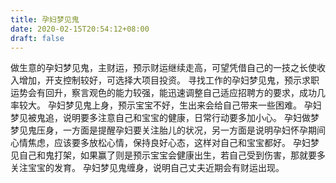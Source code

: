 ```yaml
---
title: 孕妇梦见鬼
date: 2020-02-15T20:54:12+08:00
draft: false
---
```


做生意的孕妇梦见鬼，主财运，预示财运继续走高，可望凭借自己的一技之长使收入增加，开支控制较好，可选择大项目投资。
寻找工作的孕妇梦见鬼，预示求职运势会有回升，察言观色的能力较强，能迅速调整自己适应招聘方的要求，成功几率较大。
孕妇梦见鬼上身，预示宝宝不好，生出来会给自己带来一些困难。
孕妇梦见被鬼追，说明要多注意自己和宝宝的健康，日常行动要多加小心。
孕妇做梦梦见鬼压身，一方面是提醒孕妇要关注胎儿的状况，另一方面是说明孕妇怀孕期间心情焦虑，应该要多放松心情，保持良好心态，这样对自己和宝宝都好。
孕妇梦见自己和鬼打架，如果赢了则是预示宝宝会健康出生，若自己受到伤害，那就要多关注宝宝的发育。
孕妇梦见鬼缠身，说明自己丈夫近期会有财运出现。